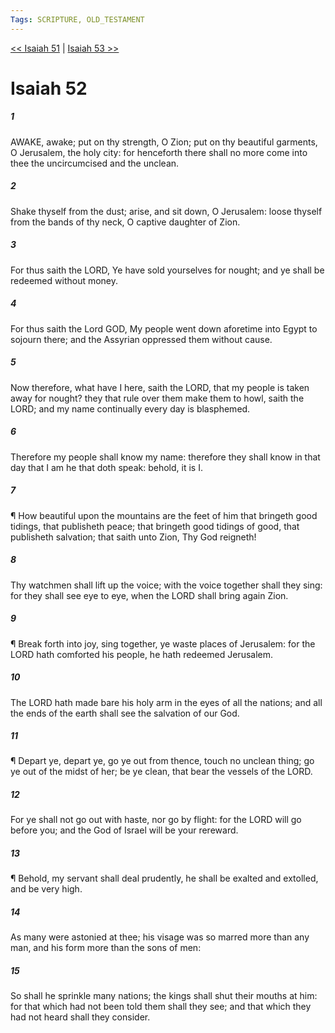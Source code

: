 ```yaml
---
Tags: SCRIPTURE, OLD_TESTAMENT
---
```


[<< Isaiah 51](OLD_TESTAMENT/23_Isaiah/Isaiah_51.md) | [Isaiah 53 >>](OLD_TESTAMENT/23_Isaiah/Isaiah_53.md)

# Isaiah 52

##### 1
 AWAKE, awake; put on thy strength, O Zion; put on thy beautiful garments, O Jerusalem, the holy city: for henceforth there shall no more come into thee the uncircumcised and the unclean.
##### 2
 Shake thyself from the dust; arise, and sit down, O Jerusalem: loose thyself from the bands of thy neck, O captive daughter of Zion.
##### 3
 For thus saith the LORD, Ye have sold yourselves for nought; and ye shall be redeemed without money.
##### 4
 For thus saith the Lord GOD, My people went down aforetime into Egypt to sojourn there; and the Assyrian oppressed them without cause.
##### 5
 Now therefore, what have I here, saith the LORD, that my people is taken away for nought?  they that rule over them make them to howl, saith the LORD; and my name continually every day is blasphemed.
##### 6
 Therefore my people shall know my name: therefore they shall know in that day that I am he that doth speak: behold, it is I.
##### 7
 ¶ How beautiful upon the mountains are the feet of him that bringeth good tidings, that publisheth peace; that bringeth good tidings of good, that publisheth salvation; that saith unto Zion, Thy God reigneth!
##### 8
 Thy watchmen shall lift up the voice; with the voice together shall they sing: for they shall see eye to eye, when the LORD shall bring again Zion.
##### 9
 ¶ Break forth into joy, sing together, ye waste places of Jerusalem: for the LORD hath comforted his people, he hath redeemed Jerusalem.
##### 10
 The LORD hath made bare his holy arm in the eyes of all the nations; and all the ends of the earth shall see the salvation of our God.
##### 11
 ¶ Depart ye, depart ye, go ye out from thence, touch no unclean thing; go ye out of the midst of her; be ye clean, that bear the vessels of the LORD.
##### 12
 For ye shall not go out with haste, nor go by flight: for the LORD will go before you; and the God of Israel will be your rereward.
##### 13
 ¶ Behold, my servant shall deal prudently, he shall be exalted and extolled, and be very high.
##### 14
 As many were astonied at thee; his visage was so marred more than any man, and his form more than the sons of men:
##### 15
 So shall he sprinkle many nations; the kings shall shut their mouths at him: for that which had not been told them shall they see; and that which they had not heard shall they consider.
